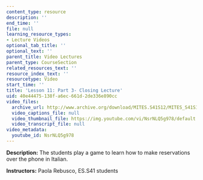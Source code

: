 ```yaml
---
content_type: resource
description: ''
end_time: ''
file: null
learning_resource_types:
- Lecture Videos
optional_tab_title: ''
optional_text: ''
parent_title: Video Lectures
parent_type: CourseSection
related_resources_text: ''
resource_index_text: ''
resourcetype: Video
start_time: ''
title: 'Lesson 11: Part 3- Closing Lecture'
uid: 40e44475-138f-a6ec-661d-2de336e890cc
video_files:
  archive_url: http://www.archive.org/download/MITES.S41S12/MITES_S41S12_Lesson11_Part3_300k.mp4
  video_captions_file: null
  video_thumbnail_file: https://img.youtube.com/vi/NsrNLQ5g978/default.jpg
  video_transcript_file: null
video_metadata:
  youtube_id: NsrNLQ5g978
---
```


**Description:** The students play a game to learn how to make reservations over the phone in Italian.

**Instructors:** Paola Rebusco, ES.S41 students